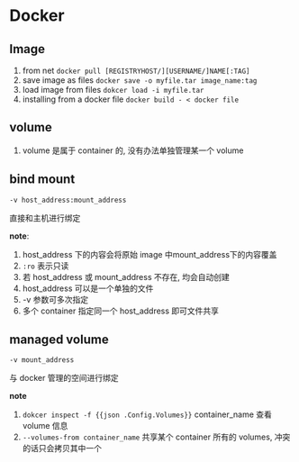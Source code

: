 # Docker 

## Image
1. from net `docker pull [REGISTRYHOST/][USERNAME/]NAME[:TAG]`
2. save image as files `docker save -o myfile.tar image_name:tag`
3. load image from files `dokcer load -i myfile.tar`
3. installing from a docker file `docker build - < docker file`


## volume
1. volume 是属于 container 的, 没有办法单独管理某一个 volume 

## bind mount
`-v host_address:mount_address`

直接和主机进行绑定

**note**: 

1. host_address 下的内容会将原始 image 中mount_address下的内容覆盖
2. `:ro` 表示只读
3. 若 host_address 或 mount_address 不存在, 均会自动创建
4. host_address 可以是一个单独的文件
5. -v 参数可多次指定
6. 多个 container 指定同一个 host_address 即可文件共享


## managed volume
`-v mount_address`

与 docker 管理的空间进行绑定

**note**

1. `dokcer inspect -f {{json .Config.Volumes}}` container_name 查看 volume 信息
2. `--volumes-from container_name` 共享某个 container 所有的 volumes, 冲突的话只会拷贝其中一个

